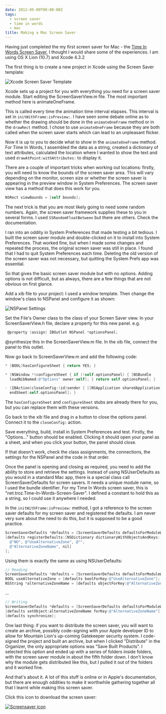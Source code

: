 ```yaml
---
date: 2012-05-09T00:00:00Z
tags:
  - screen saver
  - time in words
  - mac
title: Making a Mac Screen Saver
---
```


Having just completed the my first screen saver for Mac - the [Time In Words
Screen Saver][1], I thought I would share some of the experiences. I am using OS
X Lion (10.7) and Xcode 4.3.2

The first thing is to create a new project in Xcode using the Screen Saver
template:

![Xcode Screen Saver Template][2]

Xcode sets up a project for you with everything you need for a screen saver
module. Start editing the ScreenSaverView.m file. The most important method here
is animateOneFrame.

This is called every time the animation time interval elapses. This interval is
set in `initWithFrame:isPreview:`. I have seen some debate online as to whether
the drawing should be done in the `animateOneFrame` method or in the `drawRect`
method. I chose to use `animateOneFrame` because they are both called when the
screen saver starts which can lead to an unpleasant flicker.

Now it is up to you to decide what to show in the `animateOneFrame` method. For
Time In Words, I assembled the data as a string, created a dictionary of text
attributes, calculated the location where I wanted to show the text and used
`drawAtPoint:withAttributes:` to display it.

There are a couple of important tricks when working out locations: firstly, you
will need to know the bounds of the screen saver area. This will vary depending
on the monitor, screen size or whether the screen saver is appearing in the
preview window in System Preferences. The screen saver view has a method that
does this work for you.

```objectivec
NSRect viewBounds = [self bounds];
```

The next trick is that you are most likely going to need some random numbers.
Again, the screen saver framework supplies these to you in several forms. I used
`SSRandomFloatBetween` but there are others. Check the documentation.

I ran into an oddity in System Preferences that made testing a bit tedious. I
built the screen saver module and double-clicked on it to install into System
Preferences. That worked fine, but when I made some changes and repeated the
process, the original screen saver was still in place. I found that I had to
quit System Preferences each time. Deleting the old version of the screen saver
was not necessary, but quitting the System Prefs app was essential.

So that gives the basic screen saver module but with no options. Adding options
is not difficult, but as always, there are a few things that are not obvious on
first glance.

Add a xib file to your project: I used a window template. Then change the
window's class to NSPanel and configure it as shown:

![NSPanel Settings][5]

Set the File's Owner class to the class of your Screen Saver view. In your
ScreenSaverView.h file, declare a property for this new panel. e.g.

```objectivec
 @property (assign) IBOutlet NSPanel *optionsPanel;
```

@synthesize this in the ScreenSaverView.m file. In the xib file, connect the
panel to this outlet.

Now go back to ScreenSaverView.m and add the following code:

```objectivec
* (BOOL)hasConfigureSheet { return YES; }

* (NSWindow *)configureSheet { if (!self.optionsPanel) { [NSBundle
  loadNibNamed:@"Options" owner:self]; } return self.optionsPanel; }

- (IBAction)closeConfig:(id)sender { [[NSApplication sharedApplication]
  endSheet:self.optionsPanel]; }
```

The `hasConfigureSheet` and `configureSheet` stubs are already there for you,
but you can replace them with these versions.

Go back to the xib file and drag in a button to close the options panel. Connect
it to the `closeConfig:` action.

Save everything, build, install in System Preferences and test. Firstly, the
"Options..." button should be enabled. Clicking it should open your panel as a
sheet, and when you click your button, the panel should close.

If that doesn't work, check the class assignments, the connections, the settings
for the NSPanel and the code in that order.

Once the panel is opening and closing as required, you need to add the ability
to store and retrieve the settings. Instead of using NSUserDefaults as you would
in a standard Mac app, there is a special class call ScreenSaverDefaults for
screen savers. It needs a unique module name, so I used the bundle identifier.
For my Time In Words screen saver, this is
"net.troz.Time-In-Words-Screen-Saver". I defined a constant to hold this as a
string, so I could use it anywhere I needed.

In the `initWithFrame:isPreview:` method, I got a reference to the screen saver
defaults for my screen saver and registered the defaults. I am never very sure
about the need to do this, but it is supposed to be a good practice.

```objectivec
ScreenSaverDefaults *defaults = [ScreenSaverDefaults defaultsForModuleWithName:kModuleName];
[defaults registerDefaults:[NSDictionary dictionaryWithObjectsAndKeys:
  @"NO", @"UseAlternativeZone", @"",
  @"AlternativeZoneName", nil]
];
```

Using them is exactly the same as using NSUserDefaults:

```objectivec
// Reading
ScreenSaverDefaults *defaults = [ScreenSaverDefaults defaultsForModuleWithName:kModuleName];
BOOL useAlternativeZone = [defaults boolForKey:@"UseAlternativeZone"];
NSString *alternativeZoneName = [defaults objectForKey:@"AlternativeZoneName"];
```

...

```objectivec
// Writing
ScreenSaverDefaults *defaults = [ScreenSaverDefaults defaultsForModuleWithName:kModuleName]; [defaults setBool:useAlternative forKey:@"UseAlternativeZone"];
[defaults setObject:alternativeZoneName forKey:@"AlternativeZoneName"];
[defaults synchronize];
```

One last thing: if you want to distribute the screen saver, you will want to
create an archive, possibly code-signing with your Apple developer ID to allow
for Mountain Lion's up-coming Gatekeeper security system. I code-signed the
project and built an archive, but when I clicked "Distribute" in the Organizer,
the only appropriate options was "Save Built Products". I selected this option
and ended up with a series of folders inside folders, with the screen saver
module in about the fifth folder down. I don't know why the module gets
distributed like this, but I pulled it out of the folders and it worked fine.

And that's about it. A lot of this stuff is online or in Apple's documentation,
but there are enough oddities to make it worthwhile gathering together all that
I learnt while making this screen saver.

Click this icon to download the screen saver:

[![Screensaver icon][4]][3]

[1]: /time-in-words-screen-saver-for-mac/ 'Time In Words Screen Saver for Mac'
[2]: /images/2012/ScreenSaverTemplate.png
[3]: /screensaver/TimeInWords-ScreenSaver.zip
[4]: /images/2012/ScreenSaverIcon128.png
[5]: /images/2012/PanelSettings.png
